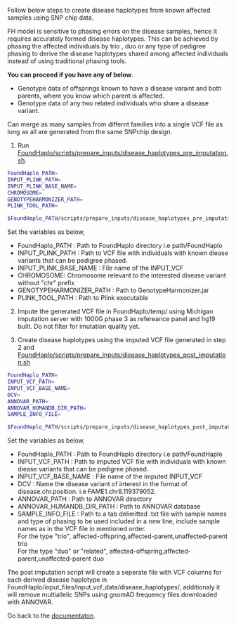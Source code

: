 Follow below steps to create disease haplotypes from known affected samples using SNP chip data.

FH model is sensitive to phasing errors on the disease samples, hence it requires accurately formed disease haplotypes. This can be achieved by phasing the affected individuals by trio , duo or any type of pedigree phasing to derive the disease haplotypes shared among affected individuals instead of using traditional phasing tools. 

**You can proceed if you have any of below**.

* Genotype data of offsprings known to have a disease varaint and both parents, where you know which parent is affected.
* Genotype data of any two related individuals who share a disease variant.

Can merge as many samples from differnt families into a single VCF file as long as all are generated from the same SNPchip design.

1. Run [FoundHaplo/scripts/prepare_inputs/disease_haplotypes_pre_imputation.sh](https://github.com/bahlolab/FoundHaplo/blob/main/scripts/prepare_inputs/disease_haplotypes_pre_imputation.sh).

```bash
FoundHaplo_PATH= 
INPUT_PLINK_PATH= 
INPUT_PLINK_BASE_NAME=
CHROMOSOME=
GENOTYPEHARMONIZER_PATH=
PLINK_TOOL_PATH= 

$FoundHaplo_PATH/scripts/prepare_inputs/disease_haplotypes_pre_imputation.sh "$FoundHaplo_PATH" "$FoundHaplo_PATH/example" "FAME1_disease_cohort" "8" "$GENOTYPEHARMONIZER_PATH" "$PLINK_TOOL_PATH"

```

Set the variables as below,

* FoundHaplo_PATH : Path to FoundHaplo directory i.e path/FoundHaplo
* INPUT_PLINK_PATH :  Path to VCF file with individuals with known diease variants that can be pedigree phased.
* INPUT_PLINK_BASE_NAME : File name of the INPUT_VCF 
* CHROMOSOME: Chromosome relevant to the interested disease variant without "chr" prefix
* GENOTYPEHARMONIZER_PATH : Path to GenotypeHarmonizer.jar
* PLINK_TOOL_PATH : Path to Plink executable 

2. Impute the generated VCF file in FoundHaplo/temp/ using Michigan imputation server with 1000G phase 3 as refereance panel and hg19 built. Do not filter for imutation quality yet. 

3. Create disease haplotypes using the imputed VCF file generated in step 2 and [FoundHaplo/scripts/prepare_inputs/disease_haplotypes_post_imputation.sh](https://github.com/bahlolab/FoundHaplo/blob/main/scripts/prepare_inputs/disease_haplotypes_post_imputation.sh) 
```bash
FoundHaplo_PATH= 
INPUT_VCF_PATH= 
INPUT_VCF_BASE_NAME=
DCV=
ANNOVAR_PATH=
ANNOVAR_HUMANDB_DIR_PATH= 
SAMPLE_INFO_FILE=

$FoundHaplo_PATH/scripts/prepare_inputs/disease_haplotypes_post_imputation.sh "$FoundHaplo_PATH" "$FoundHaplo_PATH/temp/FAME1_disease_cohort.snp.0.98.sample.0.98.chr8.vcf.gz" "FAME1_disease_cohort.snp.0.98.sample.0.98.chr8.vcf.gz" "FAME1.chr8.119379052." "$ANNOVAR_PATH" "$ANNOVAR_HUMANDB_DIR_PATH" "$FoundHaplo_PATH/example/sample_info.txt"

```

Set the variables as below,

* FoundHaplo_PATH : Path to FoundHaplo directory i.e path/FoundHaplo
* INPUT_VCF_PATH :  Path to imputed VCF file with individuals with known diease variants that can be pedigree phased.
* INPUT_VCF_BASE_NAME : File name of the imputed INPUT_VCF 
* DCV : Name the disease variant of interest in the format of disease.chr.position. i.e FAME1.chr8.119379052.
* ANNOVAR_PATH : Path to ANNOVAR directory
* ANNOVAR_HUMANDB_DIR_PATH : Path to ANNOVAR database
* SAMPLE_INFO_FILE : Path to a tab delimitted .txt file with sample names and type of phasing to be used included in a new line, include sample names as in the VCF file in mentioned order.   
For the type "trio", affected-offspring,affected-parent,unaffected-parent trio  
For the type "duo" or "related", affected-offspring,affected-parent,unaffected-parent duo

The post imputation script will create a seperate file with VCF columns for each derived disease haplotype in FoundHaplo/input_files/input_vcf_data/disease_haplotypes/, additionaly it will remove multiallelic SNPs using gnomAD frequency files downloaded with ANNOVAR. 


Go back to the [documentaton](https://github.com/bahlolab/FoundHaplo/blob/main/Documentation/Guide%20to%20run%20FoundHaplo.md).



